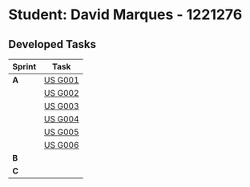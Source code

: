 # Student: David Marques - 1221276

## Developed Tasks


| Sprint | Task                                    |
|--------|-----------------------------------------|
| **A**  | [US G001](../us_g001/readme.md)         |
|        | [US G002](../example/us_g002/readme.md) |
|        | [US G003](../us_g003/readme.md)         |
|        | [US G004](../us_g004/readme.md)         |
|        | [US G005](../us_g005/readme.md)         |
|        | [US G006](../us_g006/readme.md)         |
| **B**  |                                         |
| **C**  |                                         |
